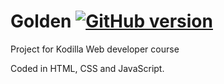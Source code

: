 # Golden [![GitHub version](https://badge.fury.io/gh/ThorTila%2Fgolden.svg)](https://badge.fury.io/gh/ThorTila%2Fgolden)

Project for Kodilla Web developer course

Coded in HTML, CSS and JavaScript.
